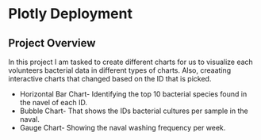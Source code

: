 # Plotly Deployment

## Project Overview

In this project I am tasked to create different charts for us to visualize each volunteers bacterial data in different types of charts. Also, creaating interactive charts that changed based on the ID that is picked.

- Horizontal Bar Chart- Identifying the top 10 bacterial species found in the navel of each ID.
- Bubble Chart-         That shows the IDs bacterial cultures per sample in the naval.
- Gauge Chart-          Showing the naval washing frequency per week.
